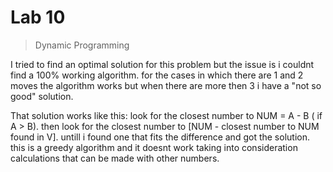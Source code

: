 # Lab 10

> Dynamic Programming

I tried to find an optimal solution for this problem but the issue is i couldnt find a 100% working algorithm. for the cases in which there are 1 and 2 moves the algorithm works but when there are more then 3 i have a "not so good" solution. 

That solution works like this: look for the closest number to NUM = A - B ( if A > B). then look for the closest number to [NUM - closest number to NUM found in V]. untill i found one that fits the difference and got the solution. this is a greedy algorithm and it doesnt work taking into consideration calculations that can be made with other numbers.




